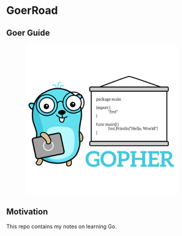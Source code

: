 # GoerRoad

## Goer Guide

<p align="center">
  <img src="gopher.png" alt="gopher" width="400"/>
</p>

## Motivation

This repo contains my notes on learning Go.
